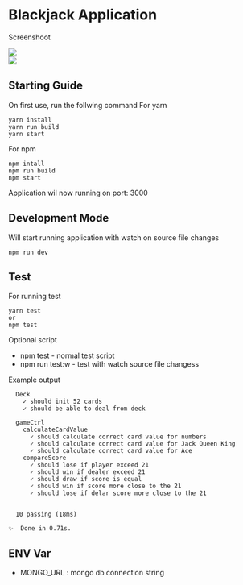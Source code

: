 # Blackjack Application
Screenshoot

![](https://preview.ibb.co/e9qfQf/Screen-Shot-2561-10-15-at-4-37-13-AM.png)  
![](https://image.ibb.co/fpsS5f/Screen-Shot-2561-10-15-at-4-09-49-AM.png)

## Starting Guide
On first use, run the follwing command
For yarn
```
yarn install
yarn run build
yarn start
```

For npm
```
npm intall
npm run build
npm start
```

Application wil now running on port: 3000

## Development Mode
Will start running application with watch on source file changes
```
npm run dev
```

## Test
For running test
```
yarn test
or
npm test
```

Optional script
- npm test - normal test script
- npm run test:w - test with watch source file changess


Example output
```
  Deck
    ✓ should init 52 cards
    ✓ should be able to deal from deck

  gameCtrl
    calculateCardValue
      ✓ should calculate correct card value for numbers
      ✓ should calculate correct card value for Jack Queen King
      ✓ should calculate correct card value for Ace
    compareScore
      ✓ should lose if player exceed 21
      ✓ should win if dealer exceed 21
      ✓ should draw if score is equal
      ✓ should win if score more close to the 21
      ✓ should lose if delar score more close to the 21


  10 passing (18ms)

✨  Done in 0.71s.
```


## ENV Var
- MONGO_URL : mongo db connection string
